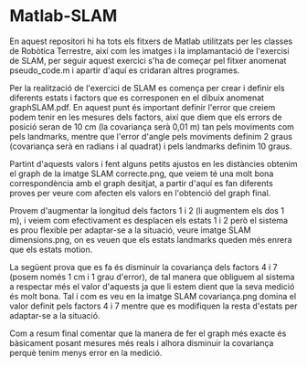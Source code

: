 # Matlab-SLAM
En aquest repositori hi ha tots els fitxers de Matlab utilitzats per les classes de Robòtica Terrestre, així com les imatges i la implamantació de l'exercisi de SLAM, per seguir aquest exercici s'ha de começar pel fitxer anomenat pseudo_code.m i apartir d'aquí es cridaran altres programes.

Per la realització de l'exercici de SLAM es comença per crear i definir els diferents estats i factors que es corresponen en el dibuix anomenat graphSLAM.pdf. En aquest punt és important definir l'error que creiem podem tenir en les mesures dels factors, així que diem que els errors de posició seran de 10 cm (la covariança serà 0,01 m) tan pels moviments com pels landmarks, mentre que l'error d'angle pels moviments definim 2 graus (covariança serà en radians i al quadrat) i pels landmarks definim 10 graus.

Partint d'aquests valors i fent alguns petits ajustos en les distàncies obtenim el graph de la imatge SLAM correcte.png, que veiem té una molt bona correspondència amb el graph desitjat, a partir d'aquí es fan diferents proves per veure com afecten els valors en l'obtenció del graph final.

Provem d'augmentar la longitud dels factors 1 i 2 (li augmentem els dos 1 m), i veiem com efectivament es desplacen els estats 1 i 2 però el sistema es prou flexible per adaptar-se a la situació, veure imatge SLAM dimensions.png, on es veuen que els estats landmarks queden més enrera que els estats motion.

La següent prova que es fa és disminuir la covariança dels factors 4 i 7 (posem només 1 cm i 1 grau d'error), de tal manera que obliguem al sistema a respectar més el valor d'aquests ja que li estem dient que la seva medició és molt bona. Tal i com es veu en la imatge SLAM covariança.png domina el valor definit pels factors 4 i 7 mentre que es modifiquen la resta d'estats per adaptar-se a la situació.

Com a resum final comentar que la manera de fer el graph més exacte és bàsicament posant mesures més reals i alhora disminuir la covariança perquè tenim menys error en la medició.
